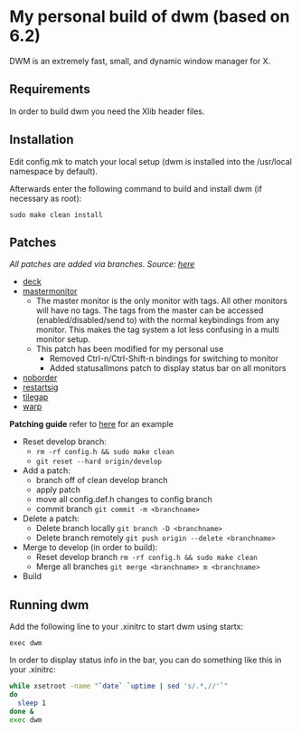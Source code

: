 My personal build of dwm (based on 6.2)
=======================================
DWM is an extremely fast, small, and dynamic window manager for X.

Requirements
------------
In order to build dwm you need the Xlib header files.

Installation
------------
Edit config.mk to match your local setup (dwm is installed into
the /usr/local namespace by default).

Afterwards enter the following command to build and install dwm (if
necessary as root):

`sudo make clean install`

Patches
--------
_All patches are added via branches. Source: [here](https://dwm.suckless.org/patches/)_
- [deck](https://dwm.suckless.org/patches/deck/)
- [mastermonitor](https://github.com/flaport/dwm/commit/55a46c0f808d01b0450eed748e49bfa9d278e317)
    - The master monitor is the only monitor with tags. All other monitors will
    have no tags.  The tags from the master can be accessed
    (enabled/disabled/send to) with the normal keybindings from any monitor.
    This makes the tag system a lot less confusing in a multi monitor setup.
    - This patch has been modified for my personal use
        - Removed Ctrl-n/Ctrl-Shift-n bindings for switching to monitor
        - Added statusallmons patch to display status bar on all monitors
- [noborder](https://dwm.suckless.org/patches/noborder/)
- [restartsig](https://dwm.suckless.org/patches/restartsig/)
- [tilegap](https://dwm.suckless.org/patches/tilegap/)
- [warp](https://dwm.suckless.org/patches/warp/)

**Patching guide**
refer to [here](https://github.com/qguv/dwm) for an example
- Reset develop branch:
    - `rm -rf config.h && sudo make clean`
    - `git reset --hard origin/develop`
- Add a patch:
    - branch off of clean develop branch
    - apply patch
    - move all config.def.h changes to config branch
    - commit branch `git commit -m <branchname>`
- Delete a patch:
    - Delete branch locally
        `git branch -D <branchname>`
    - Delete branch remotely
        `git push origin --delete <branchname>`
- Merge to develop (in order to build):
    - Reset develop branch
        `rm -rf config.h && sudo make clean`
    - Merge all branches
        `git merge <branchname> m <branchname>`
- Build

Running dwm
-----------
Add the following line to your .xinitrc to start dwm using startx:

`exec dwm`

In order to display status info in the bar, you can do something
like this in your .xinitrc:
```bash
while xsetroot -name "`date` `uptime | sed 's/.*,//'`"
do
  sleep 1
done &
exec dwm
```
